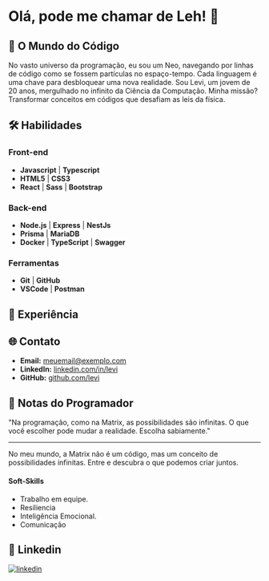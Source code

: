 # **Olá, pode me chamar de Leh! 👋**

## **🌌 O Mundo do Código**
No vasto universo da programação, eu sou um Neo, navegando por linhas de código como se fossem partículas no espaço-tempo. Cada linguagem é uma chave para desbloquear uma nova realidade. Sou Levi, um jovem de 20 anos, mergulhado no infinito da Ciência da Computação. Minha missão? Transformar conceitos em códigos que desafiam as leis da física.

## **🛠 Habilidades**

### **Front-end**
- **Javascript** | **Typescript**
- **HTML5** | **CSS3**
- **React** | **Sass** | **Bootstrap**

### **Back-end**
- **Node.js** | **Express** | **NestJs**
- **Prisma** | **MariaDB**
- **Docker** | **TypeScript** | **Swagger**

### **Ferramentas**
- **Git** | **GitHub**
- **VSCode** | **Postman**

## **📜 Experiência**

## **🌐 Contato**
- **Email:** [meuemail@exemplo.com](mailto:levioficial361@gmail.com)
- **LinkedIn:** [linkedin.com/in/levi](https://linkedin.com/in/LeviMaycon)
- **GitHub:** [github.com/levi](https://github.com/leviMaycon)

## **📝 Notas do Programador**
"Na programação, como na Matrix, as possibilidades são infinitas. O que você escolher pode mudar a realidade. Escolha sabiamente."

---

No meu mundo, a Matrix não é um código, mas um conceito de possibilidades infinitas. Entre e descubra o que podemos criar juntos.

#### Soft-Skills

-  Trabalho em equipe.
-  Resiliencia
-  Inteligência Emocional.
-  Comunicação

## 🔗 Linkedin

[![linkedin](https://img.shields.io/badge/linkedin-0A66C2?style=for-the-badge&logo=linkedin&logoColor=white)](https://www.linkedin.com/in/levimaycon/)
